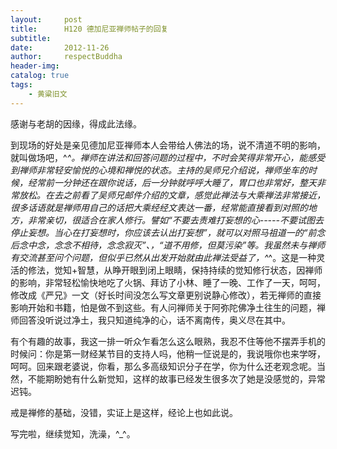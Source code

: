 ```yaml
---
layout:     post
title:      H120 德加尼亚禅师帖子的回复
subtitle:   
date:       2012-11-26
author:     respectBuddha
header-img: 
catalog: true
tags:
    - 黄粱旧文
---
```


感谢与老胡的因缘，得成此法缘。

到现场的好处是亲见德加尼亚禅师本人会带给人佛法的场，说不清道不明的影响，就叫做场吧，^_^。禅师在讲法和回答问题的过程中，不时会笑得非常开心，能感受到禅师非常轻安愉悦的心境和禅悦的状态。主持的吴师兄介绍说，禅师坐车的时候，经常前一分钟还在跟你说话，后一分钟就呼呼大睡了，胃口也非常好，整天非常放松。在去之前看了吴师兄邮件介绍的文章，感觉此禅法与大乘禅法非常接近，很多话语就是禅师用自己的话把大乘经经文表达一番，经常能直接看到对照的地方，非常亲切，很适合在家人修行。譬如“不要去责难打妄想的心-----不要试图去停止妄想。当心在打妄想时，你应该去认出打妄想”，就可以对照马祖道一的“前念后念中念，念念不相待，念念寂灭”、，“道不用修，但莫污染”等。我虽然未与禅师有交流甚至问个问题，但似乎已然从出发开始就由此禅法受益了，^_^。这是一种灵活的修法，觉知+智慧，从睁开眼到闭上眼睛，保持持续的觉知修行状态，因禅师的影响，非常轻松愉快地吃了火锅、拜访了小林、睡了一晚、工作了一天，呵呵，修改成《严兄》一文（好长时间没怎么写文章更别说静心修改），若无禅师的直接影响开始和书籍，怕是做不到这些。有人问禅师关于阿弥陀佛净土往生的问题，禅师回答没听说过净土，我只知道纯净的心，话不离南传，奥义尽在其中。

有个有趣的故事，我这一排一听众乍看怎么这么眼熟，我忍不住等他不摆弄手机的时候问：你是第一财经某节目的支持人吗，他稍一怔说是的，我说哦你也来学呀，呵呵。回来跟老婆说，你看，那么多高级知识分子在学，你为什么还老观念呢。当然，不能期盼她有什么新觉知，这样的故事已经发生很多次了她是没感觉的，异常迟钝。

戒是禅修的基础，没错，实证上是这样，经论上也如此说。

写完啦，继续觉知，洗澡，^_^。
